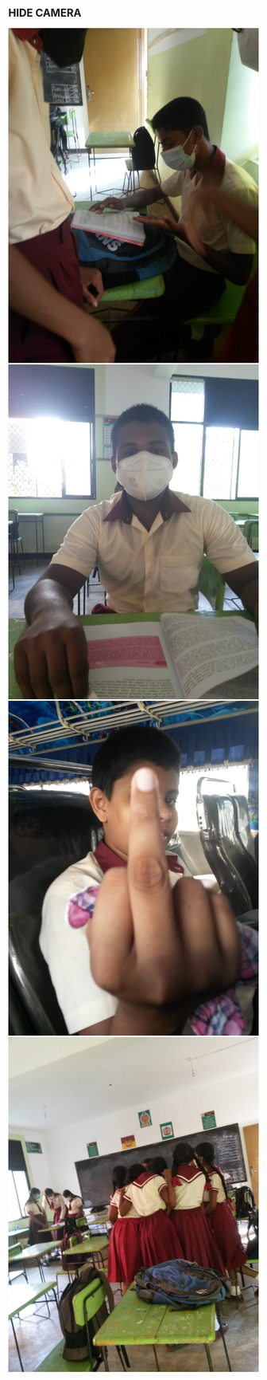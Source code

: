 ## HIDE CAMERA

<img src='20220323_081947.jpg'>
<img src='20220323_082502.jpg'>
<img src='20220118_121435.jpg'>
<img src='20220323_081612.jpg'>
<img src=''>
<img src=''>
<img src=''>
<img src=''>
<img src=''>
<img src=''>
